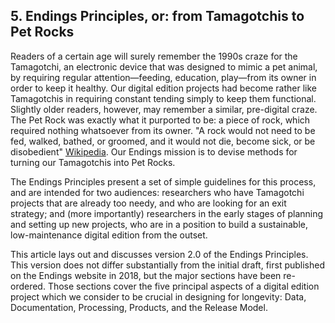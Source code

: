 ## 5. Endings Principles, or: from Tamagotchis to Pet Rocks

Readers of a certain age will surely remember the 1990s craze for the Tamagotchi, an electronic device that was designed to mimic a pet animal, by requiring regular attention—feeding, education, play—from its owner in order to keep it healthy. Our digital edition projects had become rather like Tamagotchis in requiring constant tending simply to keep them functional. Slightly older readers, however, may remember a similar, pre-digital craze. The Pet Rock was exactly what it purported to be: a piece of rock, which required nothing whatsoever from its owner. "A rock would not need to be fed, walked, bathed, or groomed, and it would not die, become sick, or be disobedient" [Wikipedia](https://en.wikipedia.org/wiki/Pet_Rock). Our Endings mission is to devise methods for turning our Tamagotchis into Pet Rocks. 

The Endings Principles present a set of simple guidelines for this process, and are intended for two audiences: researchers who have Tamagotchi projects that are already too needy, and who are looking for an exit strategy; and (more importantly) researchers in the early stages of planning and setting up new projects, who are in a position to build a sustainable, low-maintenance digital edition from the outset.

This article lays out and discusses version 2.0 of the Endings Principles. This version does not differ substantially from the initial draft, first published on the Endings website in 2018, but the major sections have been re-ordered. Those sections cover the five principal aspects of a digital edition project which we consider to be crucial in designing for longevity: Data, Documentation, Processing, Products, and the Release Model.
